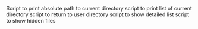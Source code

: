 Script to print absolute path to current directory
script to print list of current directory
script to return to  user   directory
script to show detailed list
script to show hidden files


